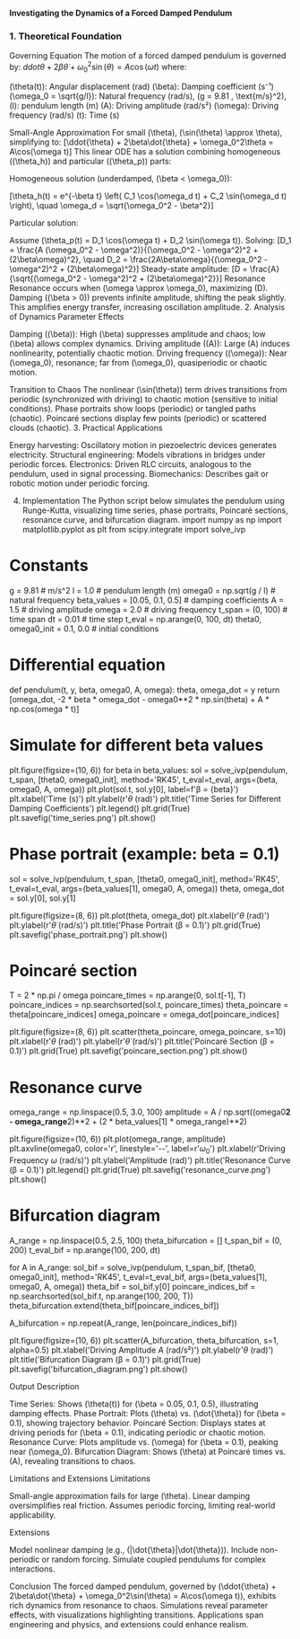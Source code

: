 **Investigating the Dynamics of a Forced Damped Pendulum**

### 1. Theoretical Foundation
Governing Equation
The motion of a forced damped pendulum is governed by:
$ddot{\theta} + 2\beta\dot{\theta} + \omega_0^2\sin(\theta) = A\cos(\omega t)$
where:

(\theta(t)): Angular displacement (rad)
(\beta): Damping coefficient (s⁻¹)
(\omega_0 = \sqrt{g/l}): Natural frequency (rad/s), (g = 9.81 , \text{m/s}^2), (l): pendulum length (m)
(A): Driving amplitude (rad/s²)
(\omega): Driving frequency (rad/s)
(t): Time (s)

Small-Angle Approximation
For small (\theta), (\sin(\theta) \approx \theta), simplifying to:
[\ddot{\theta} + 2\beta\dot{\theta} + \omega_0^2\theta = A\cos(\omega t)]
This linear ODE has a solution combining homogeneous ((\theta_h)) and particular ((\theta_p)) parts:

Homogeneous solution (underdamped, (\beta < \omega_0)):

[\theta_h(t) = e^{-\beta t} \left( C_1 \cos(\omega_d t) + C_2 \sin(\omega_d t) \right), \quad \omega_d = \sqrt{\omega_0^2 - \beta^2}]

Particular solution:

Assume (\theta_p(t) = D_1 \cos(\omega t) + D_2 \sin(\omega t)). Solving:
[D_1 = \frac{A (\omega_0^2 - \omega^2)}{(\omega_0^2 - \omega^2)^2 + (2\beta\omega)^2}, \quad D_2 = \frac{2A\beta\omega}{(\omega_0^2 - \omega^2)^2 + (2\beta\omega)^2}]
Steady-state amplitude:
[D = \frac{A}{\sqrt{(\omega_0^2 - \omega^2)^2 + (2\beta\omega)^2}}]
Resonance
Resonance occurs when (\omega \approx \omega_0), maximizing (D). Damping ((\beta > 0)) prevents infinite amplitude, shifting the peak slightly. This amplifies energy transfer, increasing oscillation amplitude.
2. Analysis of Dynamics
Parameter Effects

Damping ((\beta)): High (\beta) suppresses amplitude and chaos; low (\beta) allows complex dynamics.
Driving amplitude ((A)): Large (A) induces nonlinearity, potentially chaotic motion.
Driving frequency ((\omega)): Near (\omega_0), resonance; far from (\omega_0), quasiperiodic or chaotic motion.

Transition to Chaos
The nonlinear (\sin(\theta)) term drives transitions from periodic (synchronized with driving) to chaotic motion (sensitive to initial conditions). Phase portraits show loops (periodic) or tangled paths (chaotic). Poincaré sections display few points (periodic) or scattered clouds (chaotic).
3. Practical Applications

Energy harvesting: Oscillatory motion in piezoelectric devices generates electricity.
Structural engineering: Models vibrations in bridges under periodic forces.
Electronics: Driven RLC circuits, analogous to the pendulum, used in signal processing.
Biomechanics: Describes gait or robotic motion under periodic forcing.

4. Implementation
The Python script below simulates the pendulum using Runge-Kutta, visualizing time series, phase portraits, Poincaré sections, resonance curve, and bifurcation diagram.
import numpy as np
import matplotlib.pyplot as plt
from scipy.integrate import solve_ivp

# Constants
g = 9.81  # m/s^2
l = 1.0   # pendulum length (m)
omega0 = np.sqrt(g / l)  # natural frequency
beta_values = [0.05, 0.1, 0.5]  # damping coefficients
A = 1.5     # driving amplitude
omega = 2.0 # driving frequency
t_span = (0, 100)  # time span
dt = 0.01  # time step
t_eval = np.arange(0, 100, dt)
theta0, omega0_init = 0.1, 0.0  # initial conditions

# Differential equation
def pendulum(t, y, beta, omega0, A, omega):
    theta, omega_dot = y
    return [omega_dot, -2 * beta * omega_dot - omega0**2 * np.sin(theta) + A * np.cos(omega * t)]

# Simulate for different beta values
plt.figure(figsize=(10, 6))
for beta in beta_values:
    sol = solve_ivp(pendulum, t_span, [theta0, omega0_init], method='RK45', t_eval=t_eval,
                    args=(beta, omega0, A, omega))
    plt.plot(sol.t, sol.y[0], label=f'β = {beta}')
plt.xlabel('Time (s)')
plt.ylabel(r'$\theta$ (rad)')
plt.title('Time Series for Different Damping Coefficients')
plt.legend()
plt.grid(True)
plt.savefig('time_series.png')
plt.show()

# Phase portrait (example: beta = 0.1)
sol = solve_ivp(pendulum, t_span, [theta0, omega0_init], method='RK45', t_eval=t_eval,
                args=(beta_values[1], omega0, A, omega))
theta, omega_dot = sol.y[0], sol.y[1]

plt.figure(figsize=(8, 6))
plt.plot(theta, omega_dot)
plt.xlabel(r'$\theta$ (rad)')
plt.ylabel(r'$\dot{\theta}$ (rad/s)')
plt.title('Phase Portrait (β = 0.1)')
plt.grid(True)
plt.savefig('phase_portrait.png')
plt.show()

# Poincaré section
T = 2 * np.pi / omega
poincare_times = np.arange(0, sol.t[-1], T)
poincare_indices = np.searchsorted(sol.t, poincare_times)
theta_poincare = theta[poincare_indices]
omega_poincare = omega_dot[poincare_indices]

plt.figure(figsize=(8, 6))
plt.scatter(theta_poincare, omega_poincare, s=10)
plt.xlabel(r'$\theta$ (rad)')
plt.ylabel(r'$\dot{\theta}$ (rad/s)')
plt.title('Poincaré Section (β = 0.1)')
plt.grid(True)
plt.savefig('poincare_section.png')
plt.show()

# Resonance curve
omega_range = np.linspace(0.5, 3.0, 100)
amplitude = A / np.sqrt((omega0**2 - omega_range**2)**2 + (2 * beta_values[1] * omega_range)**2)

plt.figure(figsize=(10, 6))
plt.plot(omega_range, amplitude)
plt.axvline(omega0, color='r', linestyle='--', label=r'$\omega_0$')
plt.xlabel(r'Driving Frequency $\omega$ (rad/s)')
plt.ylabel('Amplitude (rad)')
plt.title('Resonance Curve (β = 0.1)')
plt.legend()
plt.grid(True)
plt.savefig('resonance_curve.png')
plt.show()

# Bifurcation diagram
A_range = np.linspace(0.5, 2.5, 100)
theta_bifurcation = []
t_span_bif = (0, 200)
t_eval_bif = np.arange(100, 200, dt)

for A in A_range:
    sol_bif = solve_ivp(pendulum, t_span_bif, [theta0, omega0_init], method='RK45',
                        t_eval=t_eval_bif, args=(beta_values[1], omega0, A, omega))
    theta_bif = sol_bif.y[0]
    poincare_indices_bif = np.searchsorted(sol_bif.t, np.arange(100, 200, T))
    theta_bifurcation.extend(theta_bif[poincare_indices_bif])

A_bifurcation = np.repeat(A_range, len(poincare_indices_bif))

plt.figure(figsize=(10, 6))
plt.scatter(A_bifurcation, theta_bifurcation, s=1, alpha=0.5)
plt.xlabel('Driving Amplitude $A$ (rad/s²)')
plt.ylabel(r'$\theta$ (rad)')
plt.title('Bifurcation Diagram (β = 0.1)')
plt.grid(True)
plt.savefig('bifurcation_diagram.png')
plt.show()

Output Description

Time Series: Shows (\theta(t)) for (\beta = 0.05, 0.1, 0.5), illustrating damping effects.
Phase Portrait: Plots (\theta) vs. (\dot{\theta}) for (\beta = 0.1), showing trajectory behavior.
Poincaré Section: Displays states at driving periods for (\beta = 0.1), indicating periodic or chaotic motion.
Resonance Curve: Plots amplitude vs. (\omega) for (\beta = 0.1), peaking near (\omega_0).
Bifurcation Diagram: Shows (\theta) at Poincaré times vs. (A), revealing transitions to chaos.

Limitations and Extensions
Limitations

Small-angle approximation fails for large (\theta).
Linear damping oversimplifies real friction.
Assumes periodic forcing, limiting real-world applicability.

Extensions

Model nonlinear damping (e.g., (|\dot{\theta}|\dot{\theta})).
Include non-periodic or random forcing.
Simulate coupled pendulums for complex interactions.

Conclusion
The forced damped pendulum, governed by (\ddot{\theta} + 2\beta\dot{\theta} + \omega_0^2\sin(\theta) = A\cos(\omega t)), exhibits rich dynamics from resonance to chaos. Simulations reveal parameter effects, with visualizations highlighting transitions. Applications span engineering and physics, and extensions could enhance realism.

